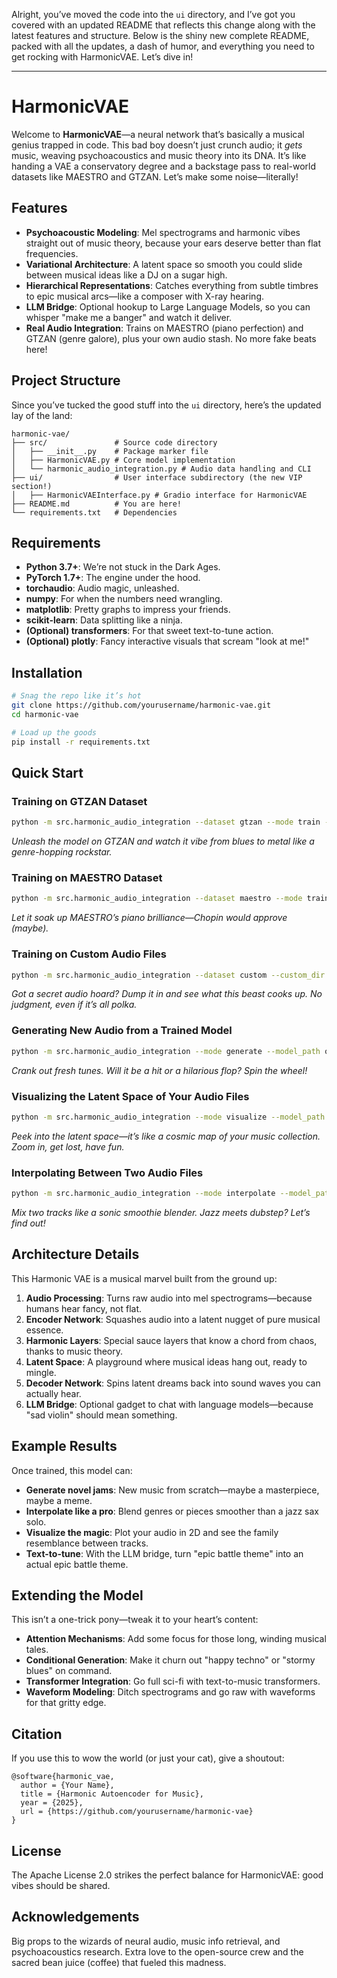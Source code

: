 Alright, you’ve moved the code into the `ui` directory, and I’ve got you covered with an updated README that reflects this change along with the latest features and structure. Below is the shiny new complete README, packed with all the updates, a dash of humor, and everything you need to get rocking with HarmonicVAE. Let’s dive in!

---

# HarmonicVAE

Welcome to **HarmonicVAE**—a neural network that’s basically a musical genius trapped in code. This bad boy doesn’t just crunch audio; it *gets* music, weaving psychoacoustics and music theory into its DNA. It’s like handing a VAE a conservatory degree and a backstage pass to real-world datasets like MAESTRO and GTZAN. Let’s make some noise—literally!

## Features

- **Psychoacoustic Modeling**: Mel spectrograms and harmonic vibes straight out of music theory, because your ears deserve better than flat frequencies.
- **Variational Architecture**: A latent space so smooth you could slide between musical ideas like a DJ on a sugar high.
- **Hierarchical Representations**: Catches everything from subtle timbres to epic musical arcs—like a composer with X-ray hearing.
- **LLM Bridge**: Optional hookup to Large Language Models, so you can whisper "make me a banger" and watch it deliver.
- **Real Audio Integration**: Trains on MAESTRO (piano perfection) and GTZAN (genre galore), plus your own audio stash. No more fake beats here!

## Project Structure

Since you’ve tucked the good stuff into the `ui` directory, here’s the updated lay of the land:

```
harmonic-vae/
├── src/               # Source code directory
│   ├── __init__.py    # Package marker file
│   ├── HarmonicVAE.py # Core model implementation
│   └── harmonic_audio_integration.py # Audio data handling and CLI
├── ui/                # User interface subdirectory (the new VIP section!)
│   ├── HarmonicVAEInterface.py # Gradio interface for HarmonicVAE
├── README.md          # You are here!
└── requirements.txt   # Dependencies
```

## Requirements

- **Python 3.7+**: We’re not stuck in the Dark Ages.
- **PyTorch 1.7+**: The engine under the hood.
- **torchaudio**: Audio magic, unleashed.
- **numpy**: For when the numbers need wrangling.
- **matplotlib**: Pretty graphs to impress your friends.
- **scikit-learn**: Data splitting like a ninja.
- **(Optional) transformers**: For that sweet text-to-tune action.
- **(Optional) plotly**: Fancy interactive visuals that scream "look at me!"

## Installation

```bash
# Snag the repo like it’s hot
git clone https://github.com/yourusername/harmonic-vae.git
cd harmonic-vae

# Load up the goods
pip install -r requirements.txt
```

## Quick Start

### Training on GTZAN Dataset

```bash
python -m src.harmonic_audio_integration --dataset gtzan --mode train --epochs 50 --output_dir output/gtzan
```
*Unleash the model on GTZAN and watch it vibe from blues to metal like a genre-hopping rockstar.*

### Training on MAESTRO Dataset

```bash
python -m src.harmonic_audio_integration --dataset maestro --mode train --epochs 50 --output_dir output/maestro
```
*Let it soak up MAESTRO’s piano brilliance—Chopin would approve (maybe).*

### Training on Custom Audio Files

```bash
python -m src.harmonic_audio_integration --dataset custom --custom_dir path/to/audio/files --mode train --epochs 50 --output_dir output/custom
```
*Got a secret audio hoard? Dump it in and see what this beast cooks up. No judgment, even if it’s all polka.*

### Generating New Audio from a Trained Model

```bash
python -m src.harmonic_audio_integration --mode generate --model_path output/gtzan/harmonic_vae_best.pt --output_dir output/generated
```
*Crank out fresh tunes. Will it be a hit or a hilarious flop? Spin the wheel!*

### Visualizing the Latent Space of Your Audio Files

```bash
python -m src.harmonic_audio_integration --mode visualize --model_path output/gtzan/harmonic_vae_best.pt --custom_dir path/to/audio/files --output_dir output/visualizations
```
*Peek into the latent space—it’s like a cosmic map of your music collection. Zoom in, get lost, have fun.*

### Interpolating Between Two Audio Files

```bash
python -m src.harmonic_audio_integration --mode interpolate --model_path output/gtzan/harmonic_vae_best.pt --audio1 path/to/audio1.wav --audio2 path/to/audio2.wav --output_dir output/interpolations
```
*Mix two tracks like a sonic smoothie blender. Jazz meets dubstep? Let’s find out!*

## Architecture Details

This Harmonic VAE is a musical marvel built from the ground up:

1. **Audio Processing**: Turns raw audio into mel spectrograms—because humans hear fancy, not flat.
2. **Encoder Network**: Squashes audio into a latent nugget of pure musical essence.
3. **Harmonic Layers**: Special sauce layers that know a chord from chaos, thanks to music theory.
4. **Latent Space**: A playground where musical ideas hang out, ready to mingle.
5. **Decoder Network**: Spins latent dreams back into sound waves you can actually hear.
6. **LLM Bridge**: Optional gadget to chat with language models—because "sad violin" should mean something.

## Example Results

Once trained, this model can:

- **Generate novel jams**: New music from scratch—maybe a masterpiece, maybe a meme.
- **Interpolate like a pro**: Blend genres or pieces smoother than a jazz sax solo.
- **Visualize the magic**: Plot your audio in 2D and see the family resemblance between tracks.
- **Text-to-tune**: With the LLM bridge, turn "epic battle theme" into an actual epic battle theme.

## Extending the Model

This isn’t a one-trick pony—tweak it to your heart’s content:

- **Attention Mechanisms**: Add some focus for those long, winding musical tales.
- **Conditional Generation**: Make it churn out "happy techno" or "stormy blues" on command.
- **Transformer Integration**: Go full sci-fi with text-to-music transformers.
- **Waveform Modeling**: Ditch spectrograms and go raw with waveforms for that gritty edge.

## Citation

If you use this to wow the world (or just your cat), give a shoutout:

```
@software{harmonic_vae,
  author = {Your Name},
  title = {Harmonic Autoencoder for Music},
  year = {2025},
  url = {https://github.com/yourusername/harmonic-vae}
}
```

## License

The Apache License 2.0 strikes the perfect balance for HarmonicVAE: good vibes should be shared.

## Acknowledgements

Big props to the wizards of neural audio, music info retrieval, and psychoacoustics research. Extra love to the open-source crew and the sacred bean juice (coffee) that fueled this madness.
